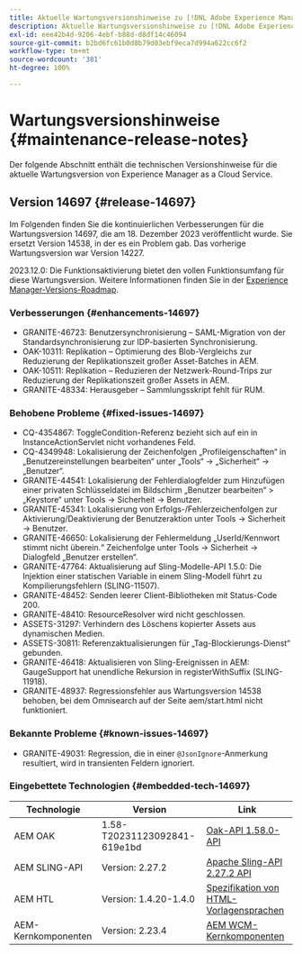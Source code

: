 ```yaml
---
title: Aktuelle Wartungsversionshinweise zu [!DNL Adobe Experience Manager] as a Cloud Service.
description: Aktuelle Wartungsversionshinweise zu [!DNL Adobe Experience Manager] as a Cloud Service.
exl-id: eee42b4d-9206-4ebf-b88d-d8df14c46094
source-git-commit: b2bd6fc61b0d8b79d03ebf9eca7d994a622cc6f2
workflow-type: tm+mt
source-wordcount: '381'
ht-degree: 100%

---
```


# Wartungsversionshinweise {#maintenance-release-notes}

Der folgende Abschnitt enthält die technischen Versionshinweise für die aktuelle Wartungsversion von Experience Manager as a Cloud Service.

## Version 14697 {#release-14697}

Im Folgenden finden Sie die kontinuierlichen Verbesserungen für die Wartungsversion 14697, die am 18. Dezember 2023 veröffentlicht wurde. Sie ersetzt Version 14538, in der es ein Problem gab. Das vorherige Wartungsversion war Version 14227.

2023.12.0: Die Funktionsaktivierung bietet den vollen Funktionsumfang für diese Wartungsversion. Weitere Informationen finden Sie in der [Experience Manager-Versions-Roadmap](https://experienceleague.adobe.com/docs/experience-manager-release-information/aem-release-updates/update-releases-roadmap.html?lang=de).

### Verbesserungen {#enhancements-14697}

* GRANITE-46723: Benutzersynchronisierung – SAML-Migration von der Standardsynchronisierung zur IDP-basierten Synchronisierung.
* OAK-10311: Replikation – Optimierung des Blob-Vergleichs zur Reduzierung der Replikationszeit großer Asset-Batches in AEM.
* OAK-10511: Replikation – Reduzieren der Netzwerk-Round-Trips zur Reduzierung der Replikationszeit großer Assets in AEM.
* GRANITE-48334: Herausgeber – Sammlungsskript fehlt für RUM.

### Behobene Probleme {#fixed-issues-14697}

* CQ-4354867: ToggleCondition-Referenz bezieht sich auf ein in InstanceActionServlet nicht vorhandenes Feld.
* CQ-4349948: Lokalisierung der Zeichenfolgen „Profileigenschaften“ in „Benutzereinstellungen bearbeiten“ unter „Tools“ → „Sicherheit“ → „Benutzer“.
* GRANITE-44541: Lokalisierung der Fehlerdialogfelder zum Hinzufügen einer privaten Schlüsseldatei im Bildschirm „Benutzer bearbeiten“ > „Keystore“ unter Tools → Sicherheit → Benutzer.
* GRANITE-45341: Lokalisierung von Erfolgs-/Fehlerzeichenfolgen zur Aktivierung/Deaktivierung der Benutzeraktion unter Tools → Sicherheit → Benutzer.
* GRANITE-46650: Lokalisierung der Fehlermeldung „UserId/Kennwort stimmt nicht überein.“ Zeichenfolge unter Tools → Sicherheit → Dialogfeld „Benutzer erstellen“.
* GRANITE-47764: Aktualisierung auf Sling-Modelle-API 1.5.0: Die Injektion einer statischen Variable in einem Sling-Modell führt zu Kompilierungsfehlern (SLING-11507).
* GRANITE-48452: Senden leerer Client-Bibliotheken mit Status-Code 200.
* GRANITE-48410: ResourceResolver wird nicht geschlossen.
* ASSETS-31297: Verhindern des Löschens kopierter Assets aus dynamischen Medien.
* ASSETS-30811: Referenzaktualisierungen für „Tag-Blockierungs-Dienst“ gebunden.
* GRANITE-46418: Aktualisieren von Sling-Ereignissen in AEM: GaugeSupport hat unendliche Rekursion in registerWithSuffix (SLING-11918).
* GRANITE-48937: Regressionsfehler aus Wartungsversion 14538 behoben, bei dem Omnisearch auf der Seite aem/start.html nicht funktioniert.

### Bekannte Probleme {#known-issues-14697}

* GRANITE-49031: Regression, die in einer `@JsonIgnore`-Anmerkung resultiert, wird in transienten Feldern ignoriert.

### Eingebettete Technologien {#embedded-tech-14697}

| Technologie | Version | Link |
|---|---|---|
| AEM OAK | 1.58-T20231123092841-619e1bd | [Oak-API 1.58.0-API](https://www.javadoc.io/doc/org.apache.jackrabbit/oak-api/1.58.0/index.html) |
| AEM SLING-API | Version: 2.27.2 | [Apache Sling-API 2.27.2 API](https://www.javadoc.io/doc/org.apache.sling/org.apache.sling.api/latest/index.html) |
| AEM HTL | Version: 1.4.20-1.4.0 | [Spezifikation von HTML-Vorlagensprachen](https://github.com/adobe/htl-spec) |
| AEM-Kernkomponenten | Version: 2.23.4 | [AEM WCM-Kernkomponenten](https://github.com/adobe/aem-core-wcm-components) |
